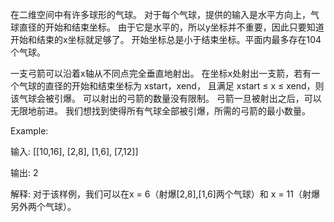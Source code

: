 在二维空间中有许多球形的气球。
对于每个气球，提供的输入是水平方向上，气球直径的开始和结束坐标。
由于它是水平的，所以y坐标并不重要，因此只要知道开始和结束的x坐标就足够了。
开始坐标总是小于结束坐标。平面内最多存在104个气球。

一支弓箭可以沿着x轴从不同点完全垂直地射出。
在坐标x处射出一支箭，若有一个气球的直径的开始和结束坐标为 xstart，xend， 且满足  xstart ≤ x ≤ xend，则该气球会被引爆。
可以射出的弓箭的数量没有限制。 
弓箭一旦被射出之后，可以无限地前进。
我们想找到使得所有气球全部被引爆，所需的弓箭的最小数量。

Example:

输入:
[[10,16], [2,8], [1,6], [7,12]]

输出:
2

解释:
对于该样例，我们可以在x = 6（射爆[2,8],[1,6]两个气球）和 x = 11（射爆另外两个气球）。
